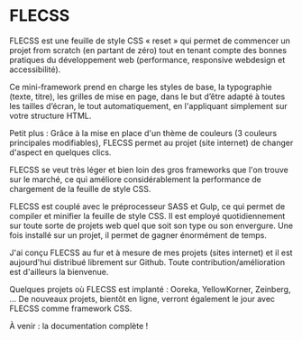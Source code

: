 # FLECSS
FLECSS est une feuille de style CSS « reset » qui permet de commencer un projet from scratch (en partant de zéro) tout en tenant compte des bonnes pratiques du développement web (performance, responsive webdesign et accessibilité).

Ce mini-framework prend en charge les styles de base, la typographie (texte, titre), les grilles de mise en page, dans le but d’être adapté à toutes les tailles d’écran, le tout automatiquement, en l'appliquant simplement sur votre structure HTML.

Petit plus : Grâce à la mise en place d'un thème de couleurs (3 couleurs principales modifiables), FLECSS permet au projet (site internet) de changer d'aspect en quelques clics.

FLECSS se veut très léger et bien loin des gros frameworks que l'on trouve sur le marché, ce qui améliore considérablement la performance de chargement de la feuille de style CSS.

FLECSS est couplé avec le préprocesseur SASS et Gulp, ce qui permet de compiler et minifier la feuille de style CSS. Il est employé quotidiennement sur toute sorte de projets web quel que soit son type ou son envergure. Une fois installé sur un projet, il permet de gagner énormément de temps.

J'ai conçu FLECSS au fur et à mesure de mes projets (sites internet) et il est aujourd'hui distribué librement sur Github. Toute contribution/amélioration est d'ailleurs la bienvenue.

Quelques projets où FLECSS est implanté : Ooreka, YellowKorner, Zeinberg, ...
De nouveaux projets, bientôt en ligne, verront également le jour avec FLECSS comme framework CSS.

À venir : la documentation complète !
